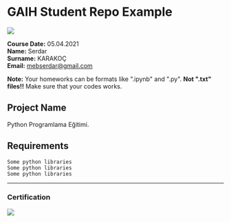 # GAIH Student Repo Example
![](img/newlogo.png)

**Course Date:** 05.04.2021  
**Name:** Serdar  
**Surname:** KARAKOÇ    
**Email:** mebserdar@gmail.com  

**Note:** Your homeworks can be formats like ".ipynb" and ".py". **Not ".txt" files!!** Make sure that your codes works.  

## Project Name
Python Programlama Eğitimi.

## Requirements
```
Some python libraries
Some python libraries
Some python libraries
```
---

### Certification
![](img/TopLearnerCertificate.png)

